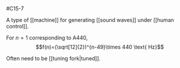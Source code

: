 #C15-7 

A type of [[machine]] for generating [[sound waves]] under [[human control]].

For $n=1$ corresponding to A440,
$$f(n)=(\sqrt[12]{2})^{n-49}\times 440 \text{ Hz}$$


Often need to be [[tuning fork|tuned]].